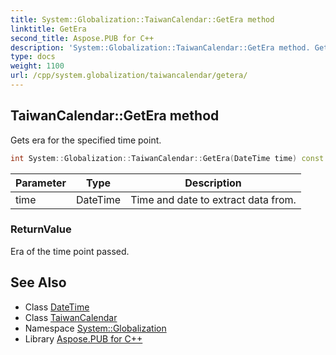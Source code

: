```yaml
---
title: System::Globalization::TaiwanCalendar::GetEra method
linktitle: GetEra
second_title: Aspose.PUB for C++
description: 'System::Globalization::TaiwanCalendar::GetEra method. Gets era for the specified time point in C++.'
type: docs
weight: 1100
url: /cpp/system.globalization/taiwancalendar/getera/
---
```

## TaiwanCalendar::GetEra method


Gets era for the specified time point.

```cpp
int System::Globalization::TaiwanCalendar::GetEra(DateTime time) const override
```


| Parameter | Type | Description |
| --- | --- | --- |
| time | DateTime | Time and date to extract data from. |

### ReturnValue

Era of the time point passed.

## See Also

* Class [DateTime](../../../system/datetime/)
* Class [TaiwanCalendar](../)
* Namespace [System::Globalization](../../)
* Library [Aspose.PUB for C++](../../../)
